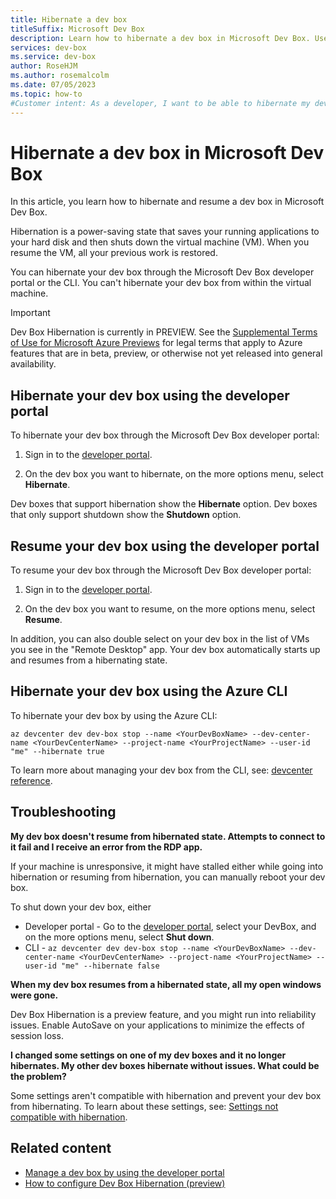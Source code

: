 ```yaml
---
title: Hibernate a dev box
titleSuffix: Microsoft Dev Box
description: Learn how to hibernate a dev box in Microsoft Dev Box. Use hibernation to shut down your VM, while preserving your active work.
services: dev-box
ms.service: dev-box
author: RoseHJM
ms.author: rosemalcolm
ms.date: 07/05/2023
ms.topic: how-to
#Customer intent: As a developer, I want to be able to hibernate my dev boxes so that I can resume work where I left off.
---
```


# Hibernate a dev box in Microsoft Dev Box

In this article, you learn how to hibernate and resume a dev box in Microsoft Dev Box. 

Hibernation is a power-saving state that saves your running applications to your hard disk and then shuts down the virtual machine (VM). When you resume the VM, all your previous work is restored. 

You can hibernate your dev box through the Microsoft Dev Box developer portal or the CLI. You can't hibernate your dev box from within the virtual machine.

> [!IMPORTANT]
> Dev Box Hibernation is currently in PREVIEW.
> See the [Supplemental Terms of Use for Microsoft Azure Previews](https://azure.microsoft.com/support/legal/preview-supplemental-terms/) for legal terms that apply to Azure features that are in beta, preview, or otherwise not yet released into general availability.

## Hibernate your dev box using the developer portal 

To hibernate your dev box through the Microsoft Dev Box developer portal: 

1. Sign in to the [developer portal](https://aka.ms/devbox-portal).
 
1. On the dev box you want to hibernate, on the more options menu, select **Hibernate**. 
 
Dev boxes that support hibernation show the **Hibernate** option. Dev boxes that only support shutdown show the **Shutdown** option.

## Resume your dev box using the developer portal 

To resume your dev box through the Microsoft Dev Box developer portal: 

1. Sign in to the [developer portal](https://aka.ms/devbox-portal).
 
1. On the dev box you want to resume, on the more options menu, select **Resume**. 

In addition, you can also double select on your dev box  in the list of VMs you see in the "Remote Desktop" app. Your dev box automatically starts up and resumes from a hibernating state. 

## Hibernate your dev box using the Azure CLI

To hibernate your dev box by using the Azure CLI:

```azurecli-interactive
az devcenter dev dev-box stop --name <YourDevBoxName> --dev-center-name <YourDevCenterName> --project-name <YourProjectName> --user-id "me" --hibernate true
```

To learn more about managing your dev box from the CLI, see: [devcenter reference](/cli/azure/devcenter/dev/dev-box?view=azure-cli-latest&preserve-view=true). 

## Troubleshooting

**My dev box doesn't resume from hibernated state. Attempts to connect to it fail and I receive an error from the RDP app.** 

If your machine is unresponsive, it might have stalled either while going into hibernation or resuming from hibernation, you can manually reboot your dev box. 

To shut down your dev box, either 

- Developer portal - Go to the [developer portal](https://aka.ms/devbox-portal), select your DevBox, and on the more options menu, select **Shut down**. 
- CLI - `az devcenter dev dev-box stop --name <YourDevBoxName> --dev-center-name <YourDevCenterName> --project-name <YourProjectName> --user-id "me" --hibernate false`

**When my dev box resumes from a hibernated state, all my open windows were gone.** 

Dev Box Hibernation is a preview feature, and you might run into reliability issues. Enable AutoSave on your applications to minimize the effects of session loss. 

**I changed some settings on one of my dev boxes and it no longer hibernates. My other dev boxes hibernate without issues. What could be the problem?**

Some settings aren't compatible with hibernation and prevent your dev box from hibernating. To learn about these settings, see: [Settings not compatible with hibernation](how-to-configure-dev-box-hibernation.md#settings-not-compatible-with-hibernation). 

 ## Related content

- [Manage a dev box by using the developer portal](how-to-create-dev-boxes-developer-portal.md)
- [How to configure Dev Box Hibernation (preview)](how-to-configure-dev-box-hibernation.md)